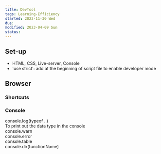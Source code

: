 ```yaml
---
title: DevTool
tags: Learning-Efficiency 
started: 2022-11-30 Wed
due: 
modified: 2023-04-09 Sun
status: 
---
```

## Set-up
- HTML, CSS, Live-server, Console
- 'use strict': add at the beginning of script file to enable developer mode
## Browser
### Shortcuts
### Console
console.log(typeof ..)  
	To print out the data type in the console  
console.warn  
console.error  
console.table  
console.dir(functionName)
